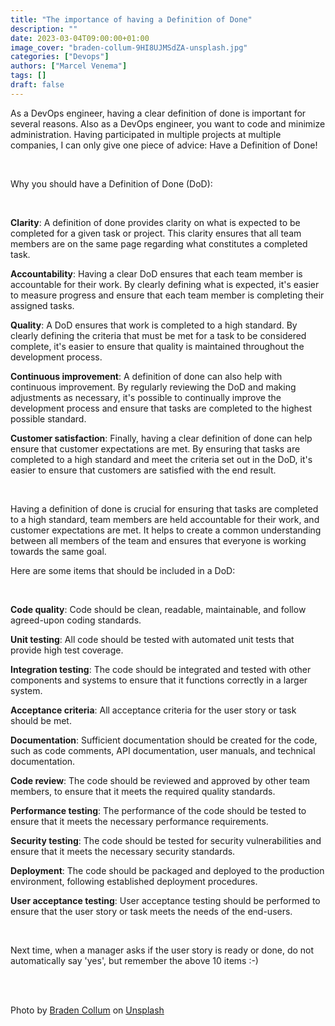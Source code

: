 ```yaml
---
title: "The importance of having a Definition of Done"
description: ""
date: 2023-03-04T09:00:00+01:00
image_cover: "braden-collum-9HI8UJMSdZA-unsplash.jpg"
categories: ["Devops"]
authors: ["Marcel Venema"] 
tags: []
draft: false
---
```


As a DevOps engineer, having a clear definition of done is important for several reasons.  Also as a DevOps engineer, you want to code and minimize administration. Having participated in multiple projects at multiple companies, I can only give one piece of advice: Have a Definition of Done!

<!--more-->

&nbsp;  

Why you should have a Definition of Done (DoD):

&nbsp;  

**Clarity**: A definition of done provides clarity on what is expected to be completed for a given task or project. This clarity ensures that all team members are on the same page regarding what constitutes a completed task.

**Accountability**: Having a clear DoD ensures that each team member is accountable for their work. By clearly defining what is expected, it's easier to measure progress and ensure that each team member is completing their assigned tasks.

**Quality**: A DoD ensures that work is completed to a high standard. By clearly defining the criteria that must be met for a task to be considered complete, it's easier to ensure that quality is maintained throughout the development process.

**Continuous improvement**: A definition of done can also help with continuous improvement. By regularly reviewing the DoD and making adjustments as necessary, it's possible to continually improve the development process and ensure that tasks are completed to the highest possible standard.

**Customer satisfaction**: Finally, having a clear definition of done can help ensure that customer expectations are met. By ensuring that tasks are completed to a high standard and meet the criteria set out in the DoD, it's easier to ensure that customers are satisfied with the end result.

&nbsp;  

Having a definition of done is crucial for ensuring that tasks are completed to a high standard, team members are held accountable for their work, and customer expectations are met. It helps to create a common understanding between all members of the team and ensures that everyone is working towards the same goal.

Here are some items that should be included in a DoD:

&nbsp;  

**Code quality**: Code should be clean, readable, maintainable, and follow agreed-upon coding standards.

**Unit testing**: All code should be tested with automated unit tests that provide high test coverage.

**Integration testing**: The code should be integrated and tested with other components and systems to ensure that it functions correctly in a larger system.

**Acceptance criteria**: All acceptance criteria for the user story or task should be met.

**Documentation**: Sufficient documentation should be created for the code, such as code comments, API documentation, user manuals, and technical documentation.

**Code review**: The code should be reviewed and approved by other team members, to ensure that it meets the required quality standards.

**Performance testing**: The performance of the code should be tested to ensure that it meets the necessary performance requirements.

**Security testing**: The code should be tested for security vulnerabilities and ensure that it meets the necessary security standards.

**Deployment**: The code should be packaged and deployed to the production environment, following established deployment procedures.

**User acceptance testing**: User acceptance testing should be performed to ensure that the user story or task meets the needs of the end-users.

&nbsp;  

Next time, when a manager asks if the user story is ready or done, do not automatically say 'yes', but remember the above 10 items :-)

&nbsp;  
&nbsp;  

Photo by <a href="https://unsplash.com/@bradencollum?utm_content=creditCopyText&utm_medium=referral&utm_source=unsplash">Braden Collum</a> on <a href="https://unsplash.com/photos/man-on-running-field-9HI8UJMSdZA?utm_content=creditCopyText&utm_medium=referral&utm_source=unsplash">Unsplash</a>

&nbsp;
  